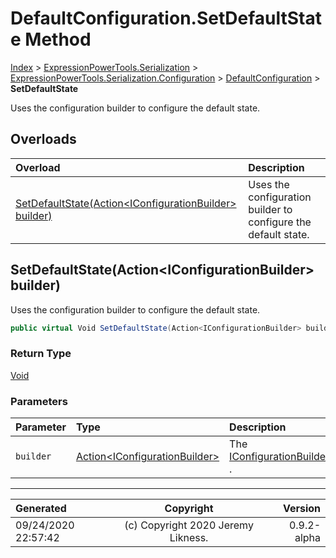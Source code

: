 ﻿# DefaultConfiguration.SetDefaultState Method

[Index](../index.md) > [ExpressionPowerTools.Serialization](ExpressionPowerTools.Serialization.a.md) > [ExpressionPowerTools.Serialization.Configuration](ExpressionPowerTools.Serialization.Configuration.n.md) > [DefaultConfiguration](ExpressionPowerTools.Serialization.Configuration.DefaultConfiguration.cs.md) > **SetDefaultState**

Uses the configuration builder to configure the default state.

## Overloads

| Overload | Description |
| :-- | :-- |
| [SetDefaultState(Action&lt;IConfigurationBuilder> builder)](#setdefaultstateactioniconfigurationbuilder-builder) | Uses the configuration builder to configure the default state. |
## SetDefaultState(Action&lt;IConfigurationBuilder> builder)

Uses the configuration builder to configure the default state.

```csharp
public virtual Void SetDefaultState(Action<IConfigurationBuilder> builder)
```

### Return Type

 [Void](https://docs.microsoft.com/dotnet/api/system.void) 

### Parameters

| Parameter | Type | Description |
| :-- | :-- | :-- |
| `builder` | [Action&lt;IConfigurationBuilder>](https://docs.microsoft.com/dotnet/api/system.action-1) | The [IConfigurationBuilder](ExpressionPowerTools.Serialization.Signatures.IConfigurationBuilder.i.md) . |



---

| Generated | Copyright | Version |
| :-- | :-: | --: |
| 09/24/2020 22:57:42 | (c) Copyright 2020 Jeremy Likness. | 0.9.2-alpha |

